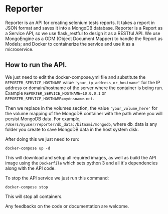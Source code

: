 # Reporter



Reporter is an API for creating selenium tests reports. It takes a report in JSON format and saves it into a MongoDB database. Reporter is a Report as a Service API, so we use flask_restful to design it as a RESTful API. We use MongoEngine as a ODM (Object Document Mapper) to handle the Report as Models; and Docker to containerize the service and use it as a microservice.

## How to run the API.

We just need to edit the docker-compose.yml file and substitute the `REPORTER_SERVICE_HOSTNAME` value `'your_ip_address_or_hostname'` for the IP address or domain/hostname of the server where the container is being run. Example `REPORTER_SERVICE_HOSTNAME=10.0.0.1` or `REPORTER_SERVICE_HOSTNAME=mydnsname.net`.

Then we replace in the volumes section, the value `'your_volume_here'` for the volume mapping of the MongoDB container with the path where you will persist MongoDB data. For example, `/Users/myuser/reporter/db_data:/bitnami/mongodb`, where db_data is any folder you create to save MongoDB data in the host system disk.

After doing this we just need to run:

`docker-compose up -d`

This will download and setup all required images, as well as build the API image using the `Dockerfile` which sets python 3 and all it's dependencies along with the API code.

To stop the API service we just run this command:

`docker-compose stop`

This will stop all containers.


Any feedbacks on the code or documentation are welcome.
